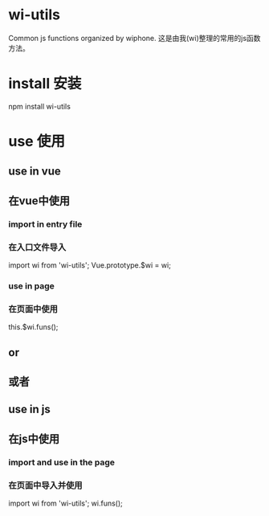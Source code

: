# wi-utils
Common js functions organized by wiphone.
这是由我(wi)整理的常用的js函数方法。

# install 安装
npm install wi-utils

# use 使用
## use in vue
## 在vue中使用
### import in entry file
### 在入口文件导入
import wi from 'wi-utils';
Vue.prototype.$wi = wi;
### use in page
### 在页面中使用
this.$wi.funs();

## or
## 或者

## use in js
## 在js中使用
### import and use in the page
### 在页面中导入并使用
import wi from 'wi-utils';
wi.funs();